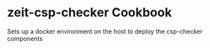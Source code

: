 # zeit-csp-checker Cookbook

Sets up a docker environment on the host to deploy the csp-checker components
